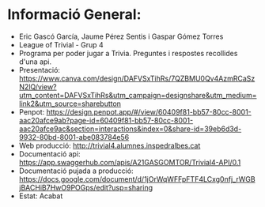 # Informació General:
 * Eric Gascó García, Jaume Pérez Sentis i Gaspar Gómez Torres
 * League of Trivial - Grup 4
 * Programa per poder jugar a Trivia. Preguntes i respostes recollides d'una api.
 * Presentació: https://www.canva.com/design/DAFVSxTihRs/7QZBMU0Qv4AzmRCaSzN2lQ/view?utm_content=DAFVSxTihRs&utm_campaign=designshare&utm_medium=link2&utm_source=sharebutton
 * Penpot: https://design.penpot.app/#/view/60409f81-bb57-80cc-8001-aac20afce9ab?page-id=60409f81-bb57-80cc-8001-aac20afce9ac&section=interactions&index=0&share-id=39eb6d3d-9932-80bd-8001-abe083784e56
 * Web producció: http://trivial4.alumnes.inspedralbes.cat
 * Documentació api: https://app.swaggerhub.com/apis/A21GASGOMTOR/Trivial4-API/0.1
 * Documentació pujada a producció: https://docs.google.com/document/d/1jOrWqWFFpFTF4LCxg0nfj_rWGBjBACHiB7HwO9POGps/edit?usp=sharing
 * Estat: Acabat

